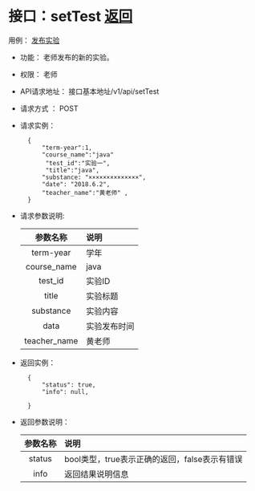 <!-- markdownlint-disable MD033-->
<!-- 禁止MD033类型的警告 https://www.npmjs.com/package/markdownlint -->

# 接口：setTest  [返回](../README.md)
用例： [发布实验](../用例/发布实验.md)

- 功能：
    老师发布的新的实验。
    
- 权限：
    老师  
    
- API请求地址： 
    接口基本地址/v1/api/setTest

- 请求方式 ：
    POST

- 请求实例：

        {
            "term-year":1,
            "course_name":"java"
             "test_id":"实验一",
             "title":"java",
            "substance: "××××××××××××××",
            "date": "2018.6.2",
            "teacher_name":"黄老师" ,
        }
        
- 请求参数说明:        

  |参数名称|说明|
  |:---------:|:--------------------------------------------------------|      
  |term-year|学年|
  |course_name|java|
  |test_id|实验ID|
  |title|实验标题| 
  |substance|实验内容|
  |data|实验发布时间|
  |teacher_name|黄老师|
  
- 返回实例：

        {         
            "status": true,
            "info": null,    

        }
 
- 返回参数说明： 
 
  |参数名称|说明|
  |:---------:|:--------------------------------------------------------|      
  |status|bool类型，true表示正确的返回，false表示有错误|
  |info|返回结果说明信息|



